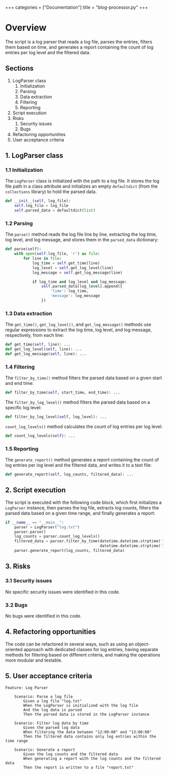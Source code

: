 +++
categories = ["Documentation"]
title = "blog-processor.py"
+++


# Overview

The script is a log parser that reads a log file, parses the entries, filters them based on time, and generates a report containing the count of log entries per log level and the filtered data.

## Sections

1. LogParser class
    1. Initialization
    2. Parsing
    3. Data extraction
    4. Filtering
    5. Reporting
2. Script execution
3. Risks
    1. Security issues
    2. Bugs
4. Refactoring opportunities
5. User acceptance criteria

## 1. LogParser class

### 1.1 Initialization

The `LogParser` class is initialized with the path to a log file. It stores the log file path in a class attribute and initializes an empty `defaultdict` (from the `collections` library) to hold the parsed data.

```python
def __init__(self, log_file):
    self.log_file = log_file
    self.parsed_data = defaultdict(list)
```

### 1.2 Parsing

The `parse()` method reads the log file line by line, extracting the log time, log level, and log message, and stores them in the `parsed_data` dictionary:

```python
def parse(self):
    with open(self.log_file, 'r') as file:
        for line in file:
            log_time = self.get_time(line)
            log_level = self.get_log_level(line)
            log_message = self.get_log_message(line)

            if log_time and log_level and log_message:
                self.parsed_data[log_level].append({
                    'time': log_time,
                    'message': log_message
                })
```

### 1.3 Data extraction

The `get_time()`, `get_log_level()`, and `get_log_message()` methods use regular expressions to extract the log time, log level, and log message, respectively, from each line:

```python
def get_time(self, line): ...
def get_log_level(self, line): ...
def get_log_message(self, line): ...
```

### 1.4 Filtering

The `filter_by_time()` method filters the parsed data based on a given start and end time:

```python
def filter_by_time(self, start_time, end_time): ...
```

The `filter_by_log_level()` method filters the parsed data based on a specific log level:

```python
def filter_by_log_level(self, log_level): ...
```

`count_log_levels()` method calculates the count of log entries per log level:

```python
def count_log_levels(self): ...
```

### 1.5 Reporting

The `generate_report()` method generates a report containing the count of log entries per log level and the filtered data, and writes it to a text file:

```python
def generate_report(self, log_counts, filtered_data): ...
```

## 2. Script execution

The script is executed with the following code block, which first initializes a `LogParser` instance, then parses the log file, extracts log counts, filters the parsed data based on a given time range, and finally generates a report:

```python
if __name__ == "__main__":
    parser = LogParser("log.txt")
    parser.parse()
    log_counts = parser.count_log_levels()
    filtered_data = parser.filter_by_time(datetime.datetime.strptime('12:00:00', '%H:%M:%S'),
                                          datetime.datetime.strptime('13:00:00', '%H:%M:%S'))
    parser.generate_report(log_counts, filtered_data)
```

## 3. Risks

### 3.1 Security issues

No specific security issues were identified in this code.

### 3.2 Bugs

No bugs were identified in this code.

## 4. Refactoring opportunities

The code can be refactored in several ways, such as using an object-oriented approach with dedicated classes for log entries, having separate methods for filtering based on different criteria, and making the operations more modular and testable.

## 5. User acceptance criteria

```gherkin
Feature: Log Parser

    Scenario: Parse a log file
        Given a log file "log.txt"
        When the LogParser is initialized with the log file
        And the log data is parsed
        Then the parsed data is stored in the LogParser instance

    Scenario: Filter log data by time
        Given the parsed log data
        When filtering the data between "12:00:00" and "13:00:00"
        Then the filtered data contains only log entries within the time range

    Scenario: Generate a report
        Given the log counts and the filtered data
        When generating a report with the log counts and the filtered data
        Then the report is written to a file "report.txt"
```